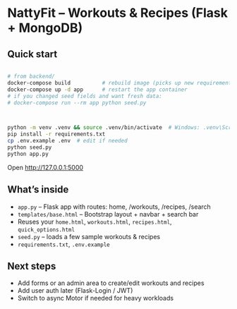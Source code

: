 # NattyFit – Workouts & Recipes (Flask + MongoDB)

## Quick start
```bash

# from backend/
docker-compose build          # rebuild image (picks up new requirements.txt)
docker-compose up -d app      # restart the app container
# if you changed seed fields and want fresh data:
# docker-compose run --rm app python seed.py



python -m venv .venv && source .venv/bin/activate  # Windows: .venv\Scripts\activate
pip install -r requirements.txt
cp .env.example .env  # edit if needed
python seed.py
python app.py
```
Open http://127.0.0.1:5000

## What’s inside
- `app.py` – Flask app with routes: home, /workouts, /recipes, /search
- `templates/base.html` – Bootstrap layout + navbar + search bar
- Reuses your `home.html`, `workouts.html`, `recipes.html`, `quick_options.html`
- `seed.py` – loads a few sample workouts & recipes
- `requirements.txt`, `.env.example`

## Next steps
- Add forms or an admin area to create/edit workouts and recipes
- Add user auth later (Flask-Login / JWT)
- Switch to async Motor if needed for heavy workloads



